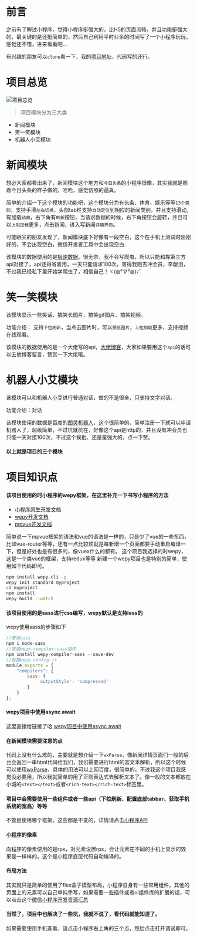 
# 前言
之前有了解过小程序，觉得小程序挺强大的，比H5的页面流畅，并且功能挺强大的，最关键的是还挺简单的，然后自己利用平时业余的时间写了一个小程序玩玩，感觉还不错，进来看看吧...

有兴趣的朋友可以`clone`看一下，我的<a href="https://github.com/YuAngBoy/xcx/tree/dev" target="_blank">项目地址</a>，代码写的还行。

<!-- more -->
# 项目总览
![项目总览](http://yuang.site/images/xcx03.gif)
> 项目模块分为三大类
* 新闻模块
* 笑一笑模块
* 机器人小艾模块

# 新闻模块
想必大家都看出来了，新闻模块这个地方和`今日头条`的小程序很像，其实我就是照着今日头条的样子做的，哈哈，感觉仿照的逼真。

简单的介绍一下这个模块的功能吧，这个模块分为有头条、体育、娱乐等等`13个类别`，支持手滑`左右切换`，头部tab栏支持`自动定位`到相应的新闻类别，并且支持滑动, 有加载`动画`，右下角有`刷新`按钮，当请求数据的时候，右下角按钮会旋转，并且可以`上啦加载`更多，点击新闻，进入写新闻`详情界面`。

可能眼尖的朋友发现了，新闻模块底下好像有一段空白，这个在手机上测试时刚刚好的，不会出现空白，微信开发者工具中会出现空白.

该模块的数据使用的是<a href="https://www.jisuapi.com/" target="_blank">极速数据</a>。很无奈，我不会写爬虫，所以只能和靠第三方api对接了，api还得省着用，一天只能请求100次，害得我跑去冲会员，辛酸泪，不过我已经私下里开始学爬虫了，相信自己！ヾ(◍°∇°◍)ﾉﾞ

# 笑一笑模块
该模块显示一些笑话、搞笑长图片、搞笑gif图片、搞笑视频。

功能介绍： 支持`下拉刷新`，当点击图片时，可以`预览图片`，`上拉加载`更多，支持视频在线观看。

该模块的数据使用的是一个大佬写的api，<a href="https://blog.csdn.net/c__chao/article/details/78573737">大佬博客</a>，大家如果要用这个`api`的话可以去他博客留言，赞赏一下大佬哦。

# 机器人小艾模块
该模块可以和机器人小艾进行普通对话，做的不是很全，只支持文字对话。

功能介绍：对话

该模块使用的数据是百度的<a href="http://www.tuling123.com/">图灵机器人</a>，这个很简单的，简单注册一下就可以申请机器人了，超级简单，不过坑就坑在，好像这个api是http的，并且没有冲会员也只能一天对接100次，不过这个挨批、还是蛮强大的，点一下赞。

#### 以上就是项目的三个模块

# 项目知识点
#### 该项目使用的时小程序的wepy框架，在这里补充一下书写小程序的方法
* <a href="https://developers.weixin.qq.com/miniprogram/dev/" target="_blank">小程序原生开发文档</a>
* <a href="https://tencent.github.io/wepy/index.html" target="_blank">wepy开发文档</a>
* <a href="http://mpvue.com/" target="_blank">mpvue开发文档</a>

简单说一下mpvue框架的语法和vue的语法是一样的，只是少了vue的一些东西，比如vue-router等等，还有一点比较烦就是每新增一个页面都要手动重启编译一下，但是好处也是有很多的，像vuex什么的都有。
这个项目我选择的时wepy，这是一个类vue的框架，支持redux等等
新建一个wepy项目也是特别的简单，使用如下代码即可。
``` bash
npm install wepy-cli -g
wepy init standard myproject
cd myproject
npm install
wepy build --watch
```

#### 该项目使用的是sass进行css编写，wepy默认是支持less的
wepy使用sass的步骤如下
``` javascript
//安装sass
npm i node-sass
//安装wepy-compiler-sass插件
npm install wepy-compiler-sass --save-dev
//配置wepy.config.js
module.exports = {
    "compilers": {
        sass: {
            'outputStyle': 'compressed'
        }
    }
};
```

####  wepy项目中使用async await
这里直接给链接了哈
<a href="https://github.com/Tencent/wepy/wiki/wepy%E9%A1%B9%E7%9B%AE%E4%B8%AD%E4%BD%BF%E7%94%A8async-await" target="_blank">wepy项目中使用async await</a>

#### 在新闻模块需要注意的点
代码上没有什么难的，主要就是想介绍一下`wxParse`，像新闻详情页面们一般的后台会返回一串html代码给我们，我们需要进行html的富文本解析，所以这个时候可以使用<a href="https://github.com/icindy/wxParse" target="_blank">wxParse</a>，具体的用法可以上网百度，很简单的，不过我这个项目我感觉没必要用，所以我就简单的用了正则表达式去解析文本了。像一般的文本都放在小城的`<text></text>`或者`<rich-text></rich-text>`标签里。

#### 项目中会需要使用一些组件或者一些api（下拉刷新、配置底部tabbar、获取手机系统的宽高）等等
不管是使用哪个框架，这些都是不变的，详情请点击<a href="https://developers.weixin.qq.com/miniprogram/dev/api/" target="_blank">小程序API</a>

#### 小程序的像素
向程序的像素使用的是rpx，对元素设置rpx，会让元素在不同的手机上显示的效果是一样样的，这个是小程序底层代码自动编译的。

#### 布局方法
其实就只是简单的使用了flex盒子模型布局，小程序自身有一些常用组件，其他的页面上的元素可以自己单纯手写，如果需要一些插件或者ui组件库的扩展的话，可以点击这个<a href="https://github.com/justjavac/awesome-wechat-weapp" target="_blank">微信小程序开发资源汇总</a>

#### 当然了，项目中也解决了一些坑，我就不说了，看代码就能知道了。
如果需要使用手机查看，请点击小程序右上角的三个点，然后点击打开调试即可。


